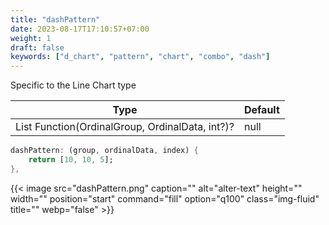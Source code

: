 ```yaml
---
title: "dashPattern"
date: 2023-08-17T17:10:57+07:00
weight: 1
draft: false
keywords: ["d_chart", "pattern", "chart", "combo", "dash"]
---
```


Specific to the Line Chart type

| Type                                                 | Default |
| ---------------------------------------------------- | ------- |
| List<int> Function(OrdinalGroup, OrdinalData, int?)? | null    |

```dart
dashPattern: (group, ordinalData, index) {
    return [10, 10, 5];
},
```

{{< image src="dashPattern.png" caption="" alt="alter-text" height="" width="" position="start" command="fill" option="q100" class="img-fluid" title=""  webp="false" >}}

<br>
